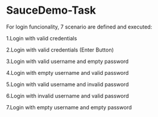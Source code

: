 # SauceDemo-Task
For login funcionality, 7 scenario are defined and executed:

  1.Login with valid credentials
  
  2.Login with valid credentials (Enter Button)
  
  3.Login with valid username and empty password
  
  4.Login with empty username and valid password
  
  5.Login with valid username and invalid password
  
  6.Login with invalid username and valid password
  
  7.Login with empty username and empty password
